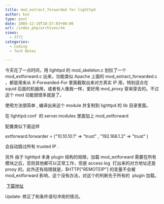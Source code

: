 ```yaml
---
title: mod_extract_forwarded for lighttpd
author: kxn
type: post
date: 2005-12-19T10:57:03+00:00
url: /index.php/archives/44
views:
  - 3771
categories:
  - Coding
  - Tech Notes

---
```

今天花了一点时间，用 lighttpd 的 mod\_skeleton.c 划拉了一个 mod\_extforward.c 出来，功能类似 Apache 上面的 mod\_extract\_forwarded.c ，都是用来从 X-Forwarded-For 里面截取出来对方真实 IP 用，特别适合在 squid 后面的机器用，或者有人像我一样，爱好用 mod_proxy 穿来穿去的。不过这个 mod 功能弱很多就是了。

使用方法很简单 , 编译出来这个 module 并复制到 lighttpd 的 lib 目录里面。

在 lighttpd.conf&nbsp; 的 server.modules 里面加上 mod_extforward

配置类似下面这样

extforward.forwarder = ("10.10.10.1" => "trust" , "192.168.1.2" => "trust" )

会自动跳过所有 trusted IP . 

另外 由于 lighttpd 本身 plugin 结构的局限，加载 mod\_extforward 需要在所有模块之后，否则其他都可以正常工作，但是 access log&nbsp; 打出来的对方地址还是 proxy 的。此外还有局限就是，$HTTP["REMOTEIP"] 的变量不会被 mod\_extforward 影响，这个没有办法，对这个的判断先于所有的&nbsp; plugin 加载。

&nbsp;<a target="_self" href="http://kangkang.org/wordpress/uploads/mod_extforward.c" title="代码下载">下载地址</a> 

Update: 修正了和条件语句冲突的情况。